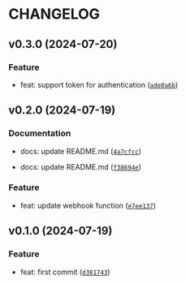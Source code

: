 # CHANGELOG



## v0.3.0 (2024-07-20)

### Feature

* feat: support token for authentication ([`ade0a6b`](https://github.com/HADB/docker-webhook/commit/ade0a6b6cc960853b356bd91b8293db24279c71e))


## v0.2.0 (2024-07-19)

### Documentation

* docs: update README.md ([`4a7cfcc`](https://github.com/HADB/docker-webhook/commit/4a7cfccc1d01c2afba4bfd49681e703ba6b93cf7))

* docs: update README.md ([`f38694e`](https://github.com/HADB/docker-webhook/commit/f38694e31e2dcc56616d0b8afc87860828ddc624))

### Feature

* feat: update webhook function ([`e7ee137`](https://github.com/HADB/docker-webhook/commit/e7ee13710071295d5d518745e6ce1ecab3a945cb))


## v0.1.0 (2024-07-19)

### Feature

* feat: first commit ([`d381743`](https://github.com/HADB/docker-webhook/commit/d381743490b539111f123582bd4bfd650c528c8e))
